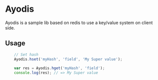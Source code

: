 # Ayodis

Ayodis is a sample lib based on redis to use a key/value system on client side.


## Usage

```javascript
    // Set hash
    Ayodis.hset('myHash', 'field', 'My Super value');
    
    var res = Ayodis.hget('myHash', 'field');
    console.log(res); // => My Super value
```